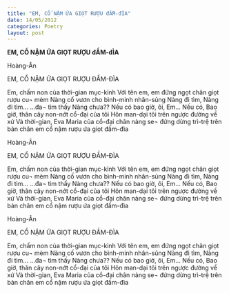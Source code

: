 ```yaml
---
title: "EM, CỔ NẬM ỨA GIỌT RƯỢU đẦM-đÌA"
date: 14/05/2012
categories: Poetry
layout: post
---
```


**EM, CỔ NẬM ỨA GIỌT RƯỢU đẦM-đÌA**

Hoàng-Ân


EM, CỔ NẬM ỨA GIỌT RƯỢU ĐẦM-ĐÌA


Em, chấm non của thời-gian mục-kỉnh
Với tên em,
em đứng ngọt chân giọt rượu cu¬ mèm
Nàng cố vươn cho bình-minh nhân-sủng
Nàng đi tìm,
Nàng đi tìm...
...đa¬ tìm thấy Nàng chưa??
Nếu có bao giờ, ôi, Em...
Nếu có,
Bao giờ, thân cây non-nớt cổ-đại của tôi
Hôn man-dại tôi trên ngược đường về xứ
Và thời-gian, Eva Maria của cổ-đại
chân nàng se¬ đứng dừng trì-trệ
trên bàn chân em
cổ nậm rượu ứa giọt đầm-đìa

Hoàng-Ân


EM, CỔ NẬM ỨA GIỌT RƯỢU ĐẦM-ĐÌA


Em, chấm non của thời-gian mục-kỉnh
Với tên em,
em đứng ngọt chân giọt rượu cu¬ mèm
Nàng cố vươn cho bình-minh nhân-sủng
Nàng đi tìm,
Nàng đi tìm...
...đa¬ tìm thấy Nàng chưa??
Nếu có bao giờ, ôi, Em...
Nếu có,
Bao giờ, thân cây non-nớt cổ-đại của tôi
Hôn man-dại tôi trên ngược đường về xứ
Và thời-gian, Eva Maria của cổ-đại
chân nàng se¬ đứng dừng trì-trệ
trên bàn chân em
cổ nậm rượu ứa giọt đầm-đìa

Hoàng-Ân


EM, CỔ NẬM ỨA GIỌT RƯỢU ĐẦM-ĐÌA


Em, chấm non của thời-gian mục-kỉnh
Với tên em,
em đứng ngọt chân giọt rượu cu¬ mèm
Nàng cố vươn cho bình-minh nhân-sủng
Nàng đi tìm,
Nàng đi tìm...
...đa¬ tìm thấy Nàng chưa??
Nếu có bao giờ, ôi, Em...
Nếu có,
Bao giờ, thân cây non-nớt cổ-đại của tôi
Hôn man-dại tôi trên ngược đường về xứ
Và thời-gian, Eva Maria của cổ-đại
chân nàng se¬ đứng dừng trì-trệ
trên bàn chân em
cổ nậm rượu ứa giọt đầm-đìa
